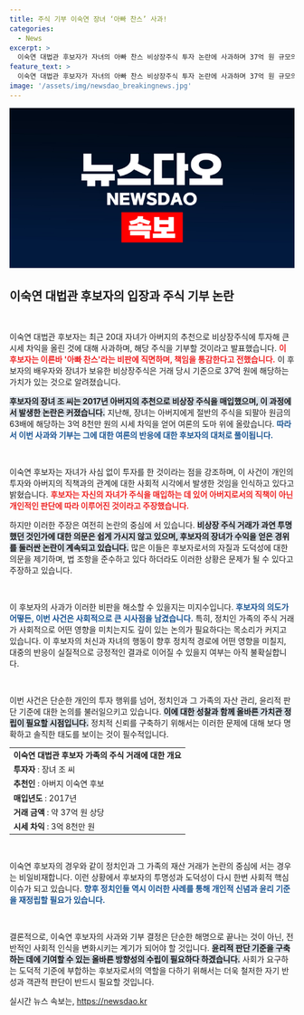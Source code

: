 ```yaml
---
title: 주식 기부 이숙연 장녀 ‘아빠 찬스’ 사과!
categories:
  - News
excerpt: >
  이숙연 대법관 후보자가 자녀의 아빠 찬스 비상장주식 투자 논란에 사과하며 37억 원 규모의 주식을 기부하겠다고 밝혔습니다. 과연 그의 진심은? 클릭해서 자세한 내용을 확인하세요!
feature_text: >
  이숙연 대법관 후보자가 자녀의 아빠 찬스 비상장주식 투자 논란에 사과하며 37억 원 규모의 주식을 기부하겠다고 밝혔습니다. 과연 그의 진심은? 클릭해서 자세한 내용을 확인하세요!
image: '/assets/img/newsdao_breakingnews.jpg'
---
```


<p><img src="/assets/img/newsdao_breakingnews.jpg" alt="cryptoinkorea 속보" /></p>

<h2 data-ke-size="size26">이숙연 대법관 후보자의 입장과 주식 기부 논란</h2>

<p data-ke-size="size16">&nbsp;</p>

<p>이숙연 대법관 후보자는 최근 20대 자녀가 아버지의 추천으로 비상장주식에 투자해 큰 시세 차익을 올린 것에 대해 사과하며, 해당 주식을 기부할 것이라고 발표했습니다. <b><span style="color: #ee2323;">이 후보자는 이른바 '아빠 찬스'라는 비판에 직면하며, 책임을 통감한다고 전했습니다.</span></b> 이 후보자의 배우자와 장녀가 보유한 비상장주식은 거래 당시 기준으로 37억 원에 해당하는 가치가 있는 것으로 알려졌습니다.</p>

<p><b><span style="background-color: #21538527;">후보자의 장녀 조 씨는 2017년 아버지의 추천으로 비상장 주식을 매입했으며, 이 과정에서 발생한 논란은 커졌습니다.</span></b> 지난해, 장녀는 아버지에게 절반의 주식을 되팔아 원금의 63배에 해당하는 3억 8천만 원의 시세 차익을 얻어 여론의 도마 위에 올랐습니다. <b><span style="color: #1a5490;">따라서 이번 사과와 기부는 그에 대한 여론의 반응에 대한 후보자의 대처로 풀이됩니다.</span></b></p>

<p data-ke-size="size16">&nbsp;</p>

<p>이숙연 후보자는 자녀가 사심 없이 투자를 한 것이라는 점을 강조하며, 이 사건이 개인의 투자와 아버지의 직책과의 관계에 대한 사회적 시각에서 발생한 것임을 인식하고 있다고 밝혔습니다. <b><span style="color: #ee2323;">후보자는 자신의 자녀가 주식을 매입하는 데 있어 아버지로서의 직책이 아닌 개인적인 판단에 따라 이루어진 것이라고 주장했습니다.</span></b></p>

<p>하지만 이러한 주장은 여전히 논란의 중심에 서 있습니다. <b><span style="background-color: #21538527;">비상장 주식 거래가 과연 투명했던 것인가에 대한 의문은 쉽게 가시지 않고 있으며, 후보자의 장녀가 수익을 얻은 경위를 둘러싼 논란이 계속되고 있습니다.</span></b> 많은 이들은 후보자로서의 자질과 도덕성에 대한 의문을 제기하며, 법 조항을 준수하고 있다 하더라도 이러한 상황은 문제가 될 수 있다고 주장하고 있습니다.</p>

<p data-ke-size="size16">&nbsp;</p>

<p>이 후보자의 사과가 이러한 비판을 해소할 수 있을지는 미지수입니다. <b><span style="color: #1a5490;">후보자의 의도가 어떻든, 이번 사건은 사회적으로 큰 시사점을 남겼습니다.</span></b> 특히, 정치인 가족의 주식 거래가 사회적으로 어떤 영향을 미치는지도 깊이 있는 논의가 필요하다는 목소리가 커지고 있습니다. 이 후보자의 처신과 자녀의 행동이 향후 정치적 경로에 어떤 영향을 미칠지, 대중의 반응이 실질적으로 긍정적인 결과로 이어질 수 있을지 여부는 아직 불확실합니다.</p>

<p data-ke-size="size16">&nbsp;</p>

<p>이번 사건은 단순한 개인의 투자 행위를 넘어, 정치인과 그 가족의 자산 관리, 윤리적 판단 기준에 대한 논의를 불러일으키고 있습니다. <b><span style="background-color: #21538527;">이에 대한 성찰과 함께 올바른 가치관 정립이 필요할 시점입니다.</span></b> 정치적 신뢰를 구축하기 위해서는 이러한 문제에 대해 보다 명확하고 솔직한 태도를 보이는 것이 필수적입니다. </p>

<table style="width: 100%; border-collapse: collapse;">
    <tr>
        <td style="text-align: center; height: 17px;"><b>이숙연 대법관 후보자 가족의 주식 거래에 대한 개요</b></td>
    </tr>
    <tr>
        <td><b>투자자</b> : 장녀 조 씨</td>
    </tr>
    <tr>
        <td><b>추천인</b> : 아버지 이숙연 후보</td>
    </tr>
    <tr>
        <td><b>매입년도</b> : 2017년</td>
    </tr>
    <tr>
        <td><b>거래 금액</b> : 약 37억 원 상당</td>
    </tr>
    <tr>
        <td><b>시세 차익</b> : 3억 8천만 원</td>
    </tr>
</table>

<p data-ke-size="size16">&nbsp;</p>

<p>이숙연 후보자의 경우와 같이 정치인과 그 가족의 재산 거래가 논란의 중심에 서는 경우는 비일비재합니다. 이런 상황에서 후보자의 투명성과 도덕성이 다시 한번 사회적 핵심 이슈가 되고 있습니다. <b><span style="color: #1a5490;">향후 정치인들 역시 이러한 사례를 통해 개인적 신념과 윤리 기준을 재정립할 필요가 있습니다.</span></b></p>

<p data-ke-size="size16">&nbsp;</p>

<p>결론적으로, 이숙연 후보자의 사과와 기부 결정은 단순한 해명으로 끝나는 것이 아닌, 전반적인 사회적 인식을 변화시키는 계기가 되어야 할 것입니다. <b><span style="background-color: #21538527;">윤리적 판단 기준을 구축하는 데에 기여할 수 있는 올바른 방향성의 수립이 필요하다 하겠습니다.</span></b> 사회가 요구하는 도덕적 기준에 부합하는 후보자로서의 역할을 다하기 위해서는 더욱 철저한 자기 반성과 객관적 판단이 반드시 필요할 것입니다.</p>
실시간 뉴스 속보는, <a href="https://newsdao.kr" rel="dofollow">https://newsdao.kr</a>


